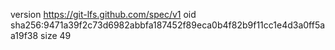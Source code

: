 version https://git-lfs.github.com/spec/v1
oid sha256:9471a39f2c73d6982abbfa187452f89eca0b4f82b9f11cc1e4d3a0ff5aa19f38
size 49
